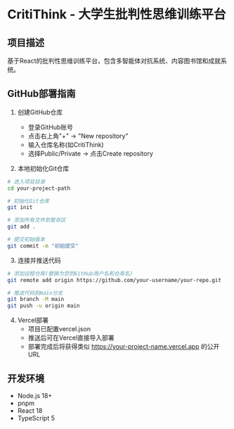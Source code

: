 # CritiThink - 大学生批判性思维训练平台

## 项目描述
基于React的批判性思维训练平台，包含多智能体对抗系统、内容图书馆和成就系统。

## GitHub部署指南

1. 创建GitHub仓库
   - 登录GitHub账号
   - 点击右上角"+" → "New repository"
   - 输入仓库名称(如CritiThink)
   - 选择Public/Private → 点击Create repository

2. 本地初始化Git仓库
```bash
# 进入项目目录
cd your-project-path

# 初始化Git仓库
git init

# 添加所有文件到暂存区
git add .

# 提交初始版本
git commit -m "初始提交"
```

3. 连接并推送代码
```bash
# 添加远程仓库(替换为您的GitHub用户名和仓库名)
git remote add origin https://github.com/your-username/your-repo.git

# 推送代码到main分支
git branch -M main
git push -u origin main
```

4. Vercel部署
   - 项目已配置vercel.json
   - 推送后可在Vercel直接导入部署
   - 部署完成后将获得类似 https://your-project-name.vercel.app 的公开URL

## 开发环境
- Node.js 18+
- pnpm
- React 18
- TypeScript 5

